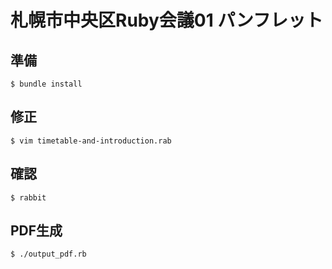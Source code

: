 # 札幌市中央区Ruby会議01 パンフレット

## 準備

    $ bundle install

## 修正

    $ vim timetable-and-introduction.rab

## 確認

    $ rabbit

## PDF生成

    $ ./output_pdf.rb
